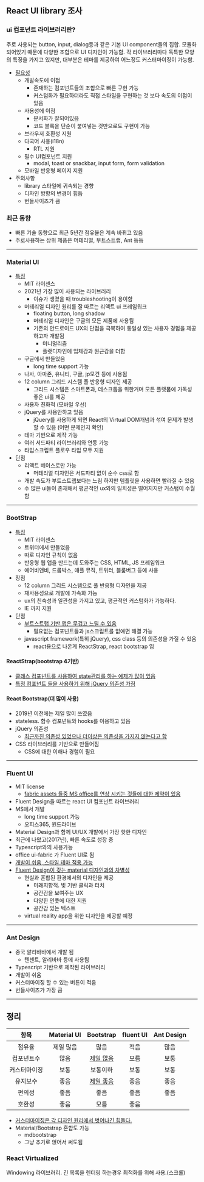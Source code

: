 ## React UI library 조사

### ui 컴포넌트 라이브러리란? 
주로 사용되는 button, input, dialog등과 같은 기본 UI component들의 집합. 모듈화 되어있기 때문에 다양한 조합으로 UI 디자인이 가능함. 각 라이브러리마다 독특한 모양의 특징을 가지고 있지만, 대부분은 테마를 제공하여 어느정도 커스터마이징이 가능함. 

* [필요성](https://sunscrapers.com/blog/when-to-use-a-ui-component-library-in-a-react-project/)
	* 개발속도에 이점 
		* 존재하는 컴포넌트들의 조합으로 빠른 구현 가능
		* 커스텀화가 필요하더라도 직접 스타일을 구현하는 것 보다 속도의 이점이 있음 
	* 사용성에 이점 
		* 문서화가 잘되어있음 
		* 코드 블록을 단순이 붙여넣는 것만으로도 구현이 가능
	* 브라우저 호환성 지원
	* 다국어 사용(i18n)
		* RTL 지원  
	* 필수 UI컴포넌트 지원
		* modal, toast or snackbar, input form, form validation
	* 모바일 반응형 페이지 지원
* 주의사항
	* library 스타일에 귀속되는 경향 
	* 디자인 방향의 변경이 힘듬 
	* 번들사이즈가 큼 

### 최근 동향
* 빠른 기술 동향으로 최근 5년간 점유율은 계속 바뀌고 있음
* 주로사용하는 상위 제품은 머테리얼, 부트스트랩, Ant 등등
---
### Material UI
* [특징](https://flatlogic.com/blog/bootstrap-vs-material-ui-which-one-to-use-for-the-next-web-app/)
	* MIT 라이센스
	* 2021년 가장 많이 사용되는 라이브러리 
		* 이슈가 생겼을 때 troubleshooting이 용이함 
	* 머테리얼 디자인 원리를 잘 따르는 리액트 ui 프레임워크
		* floating button, long shadow
		* 머테리얼 디자인은 구글의 모든 제품에 사용됨
		* 기존의 안드로이드 UX의 단점을 극복하여 통일성 있는 사용자 경험을 제공하고자 개발됨
			* 미니멀리즘
			* 플랫디자인에 입체감과 원근감을 더함
	* 구글에서 만들었음
		* long time support 가능
	* 나사, 아마존, 유니티, 구글, jp모건 등에 사용됨
	* 12 column 그리드 시스템  풀 반응형 디자인 제공
		* 그리드 시스템은 스마트폰과, 데스크톱을 위한거며 모든 플랫폼에 가독성 좋은 ui를 제공 
	* 사용자 친화적 (모바일 우선) 
	* jQuery를 사용안하고 있음 
		* jQuery를 사용하게 되면 React의 Virtual DOM개념과 섞여 문제가 발생할 수 있음 (어떤 문제인지 확인)
	* 테마 기반으로 제작 가능 
	* 여러 서드파티 라이브러리와 연동 가능 
	* 타입스크립트 플로우 타입 모두 지원  
* 단점
	* 리액트 베이스로만 가능
		* 머테리얼 디자인은 서드파티 없이 순수 css로 함
	* 개발 속도가 부트스트랩보다는 느림 하지만 템플릿을 사용하면 빨라질 수 있음
	* 수 많은 ui들이 존재해서 평균적인 ux와의 일치성은 떨어지지만 커스텀이 수월함 
---
### BootStrap
* [특징](https://flatlogic.com/blog/bootstrap-vs-material-ui-which-one-to-use-for-the-next-web-app/)
	* MIT 라이센스
	* 트위터에서 만들었음
	* 따로 디자인 규칙이 없음 
	* 반응형 웹 앱을 만드는데 도와주는 CSS, HTML, JS 프레임워크
	* 에어비앤비, 드롭박스, 애플 뮤직, 트위터, 블룸버그 등에 사용
* 장점
	* 12 column 그리드 시스템으로 풀 반응형 디자인을 제공
	* 재사용성으로 개발에 가속화 가능
	* ux의 친숙성과 일관성을 가지고 있고, 평균적인 커스텀화가 가능하다. 
	* IE 까지 지원 
* 단점
	* [부트스트랩 기반 앱은 무겁고 느릴 수 있음](https://www.upgrad.com/blog/bootstrap-vs-material/)
		* 필요없는 컴포넌트들과 js스크립트를 없애면 해결 가능 
	*  javascript framework(특히 jQuery), css class 등의 의존성을 가질 수 있음 
		* react용으로 나온게 ReactStrap, react bootstrap 임
	
#### ReactStrap(bootstrap 4기반)
* [클래스 컴포넌트를 사용하여 state관리를 하는 예제가 많이 있음](https://www.geeksforgeeks.org/difference-between-reactstrap-and-react-bootstrap/)
* [특정 컴포넌트 들을 사용하기 위해 jQuery 의존성 가짐](https://hudi.kr/reactstrap-bootstrap4%EB%A5%BC-react%EC%97%90%EC%84%9C-%EC%82%AC%EC%9A%A9%ED%95%98%EB%8A%94-%EB%B0%A9%EB%B2%95/)

#### React Bootstrap(더 많이 사용)
* 2019년 이전에는 제일 많이 쓰였음
* stateless. 함수 컴포넌트와 hooks를 이용하고 있음 
* jQuery 의존성
	* [ 최근까진 의존성 있었으나 더이상은 의존성을 가지지 않는다고 함](https://www.geeksforgeeks.org/difference-between-reactstrap-and-react-bootstrap/)
* CSS 라이브러리를 기반으로 만들어짐
	* CSS에 대한 이해나 경험이 필요 
---
### Fluent UI 
* MIT license
	* [fabric assets 들중 MS office를 연상 시키는 것들에 대한 제약이 있음](https://static2.sharepointonline.com/files/fabric/assets/microsoft_fabric_assets_license_agreement_nov_2019.pdf)
* Fluent Design을 따르는 react UI 컴포넌트 라이브러리
* MS에서 개발 
	* long time support 가능
	* 오피스365, 원드라이브
* Material Design과 함께 UI/UX 개발에서 가장 핫한 디자인 
* 최근에 나왔고(2017년), 빠른 속도로 성장 중 
* Typescript와의 사용가능
* office ui-fabric 가 Fluent UI로 됨 
* [개발이 쉬움, 스타일 테마 적용 가능](https://github.com/microsoft/fluentui/wiki/How-to-apply-theme-to-Fluent-UI-React-components)
* [Fluent Design이 갖는 material 디자인과의 차별성](https://www.cygnismedia.com/blog/microsoft-fluent-vs-material-design-system/)
	* 현실과 혼합된 환경에서의 디자인을 제공
		* 미래지향적. 빛 기반 클릭과 터치
		* 공간감을 보여주는 UX 
		* 다양한 인풋에 대한 지원 
		* 공간감 있는 텍스트
	* virtual reality app을 위한 디자인을 제공할 예정
---
### Ant Design
* 중국 알리바바에서 개발 됨 
	* 텐센트, 알리바바 등에 사용됨
* Typescript 기반으로 제작된 라이브러리
* 개발이 쉬움 
* 커스터마이징 할 수 있는 버튼이 적음 
* 번들사이즈가 가장 큼
---


## 정리

|항목| Material UI| Bootstrap| fluent UI| Ant Design|
|:--:|:--:|:--:|:--:|:--:|
|점유율|제일 많음|많음|적음|많음|
|컴포넌트수|많음|[제일 많음](https://www.upgrad.com/blog/bootstrap-vs-material/)|모름|보통|
|커스터마이징|보통|보통이하|보통|보통|
|유지보수|좋음|[제일 좋음](https://jelvix.com/blog/bootstrap-vs-material)|좋음|좋음|
|편의성|좋음|좋음|좋음|좋음|
|호환성|좋음|모름|좋음||

*  [커스터마이징은 각 디자인 원리에서 벗어나긴 힘들다.](https://stackoverflow.com/questions/55469841/react-is-using-ui-framework-still-benefical-when-you-to-customize-styles-heavil)
* Material/Bootstrap 혼합도 가능
	* mdbootstrap
	* 그냥 추가로 얹어서 써도됨

### React Virtualized
Windowing 라이브러리. 긴 목록을 렌더링 하는경우 최적화를 위해 사용.(스크롤)

